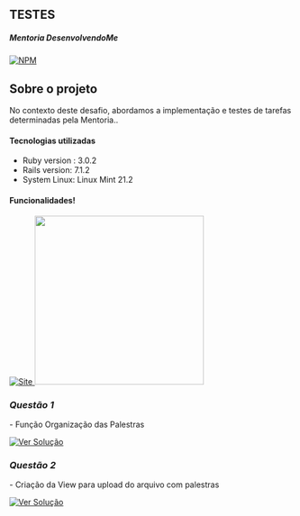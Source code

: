 ## TESTES

##### Mentoria DesenvolvendoMe 
[![NPM](https://img.shields.io/npm/l/react)](https://github.com/AngeloSouza1/Mentorship_Project/blob/develop/LICENSE)

## Sobre o projeto
No contexto deste desafio, abordamos a implementação e testes de tarefas determinadas pela Mentoria..<br>

#### Tecnologias utilizadas
- Ruby version : 3.0.2 
- Rails version: 7.1.2
- System Linux:  Linux Mint 21.2

#### Funcionalidades!
 <a href="https://vimeo.com/899909804">
    <img src="https://img.shields.io/badge/VIDEO%20DEMONSTRAÇÃO  -darkgreen" alt="Site">
 </a>

 <img src="https://videoapi-muybridge.vimeocdn.com/animated-thumbnails/image/f33f630b-6036-421a-8d31-f0c125db455a.gif?ClientID=vimeo-core-prod&Date=1704409123&Signature=bf671dcd047a36c04dd52088e5d1cdcc90313408" width="300">
</a>

### *Questão 1*
 <p align="left"> 
 -  Função Organização das Palestras
</p>
<p> 
   <a href="https://github.com/AngeloSouza1/TT5/issues/1">
       <img src="https://img.shields.io/badge/Ver%20Solução-darkblue" alt="Ver Solução">
    </a>

### *Questão 2*
 <p align="left"> 
 - Criação da View para upload do arquivo com palestras
</p>
<p> 
   <a href="https://github.com/AngeloSouza1/TT4/issues/">
       <img src="https://img.shields.io/badge/Ver%20Solução-darkblue" alt="Ver Solução">
    </a>

